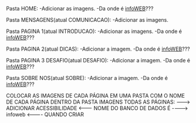 Pasta HOME:
-Adicionar as imagens.
-Da onde é    <a href="banenr.html">infoWEB</a>???


Pasta MENSAGENS(atual COMUNICACAO):
-Adicionar as imagens.


Pasta PAGINA 1(atual INTRODUCAO):
-Adicionar as imagens.
-Da onde é    <a href="banenr.html">infoWEB</a>???


Pasta PAGINA 2(atual DICAS):
-Adicionar a imagem.
-Da onde é    <a href="banenr.html">infoWEB</a>???


Pasta PAGINA 3 DESAFIO(atual DESAFIO):
-Adicionar a imagem.
-Da onde é    <a href="banenr.html">infoWEB</a>???


Pasta SOBRE NOS(atual SOBRE):
-Adicionar a imagem.
-Da onde é    <a href="banenr.html">infoWEB</a>???


COLOCAR AS IMAGENS DE CADA PÁGINA EM UMA PASTA COM O NOME DE CADA PÁGINA DENTRO DA PASTA IMAGENS
TODAS AS PÁGINAS: ---> ADICIONAR ACESSIBILIDADE <---
NOME DO BANCO DE DADOS É ----> infoweb <---- QUANDO CRIAR
